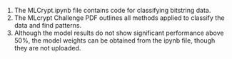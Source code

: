 1. The MLCrypt.ipynb file contains code for classifying bitstring data.
2. The MLcrypt Challenge PDF outlines all methods applied to classify the data and find patterns.
3. Although the model results do not show significant performance above 50%, the model weights can be obtained from the ipynb file, though they are not uploaded.
